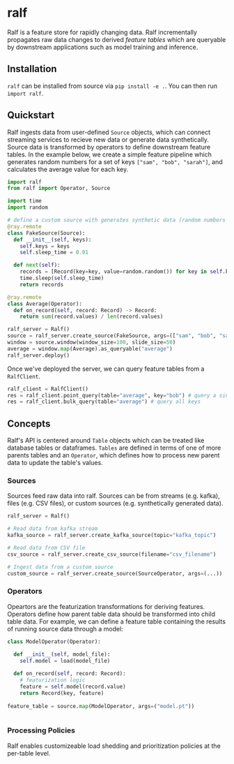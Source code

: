 # ralf
Ralf is a feature store for rapidly changing data. Ralf incrementally propagates raw data changes to derived *feature tables* which are queryable by downstream applications such as model training and inference. 

## Installation
`ralf` can be installed from source via `pip install -e .`. You can then run `import ralf`.

## Quickstart 
Ralf ingests data from user-defined `Source` objects, which can connect streaming services to recieve new data or generate data synthetically. Source data is transformed by operators to define downstream feature tables. In the example below, we create a simple feature pipeline which generates random numbers for a set of keys `["sam", "bob", "sarah"]`, and calculates the average value for each key. 

```python
import ralf 
from ralf import Operator, Source

import time
import random

# define a custom source with generates synthetic data (random numbers for each key) 
@ray.remote 
class FakeSource(Source): 
  def __init__(self, keys): 
    self.keys = keys 
    self.sleep_time = 0.01

  def next(self): 
    records = [Record(key=key, value=random.random()) for key in self.keys]
    time.sleep(self.sleep_time)
    return records

@ray.remote 
class Average(Operator):
  def on_record(self, record: Record) -> Record: 
    return sum(record.values) / len(record.values)

ralf_server = Ralf()
source = ralf_server.create_source(FakeSource, args=(["sam", "bob", "sarah"]))
window = source.window(window_size=100, slide_size=50)
average = window.map(Average).as_queryable("average")
ralf_server.deploy()
```
Once we've deployed the server, we can query feature tables from a `RalfClient`. 
```python
ralf_client = RalfClient() 
res = ralf_client.point_query(table="average", key="bob") # query a single key 
res = ralf_client.bulk_query(table="average") # query all keys 
```

## Concepts
Ralf's API is centered around `Table` objects which can be treated like database tables or dataframes. `Tables` are defined in terms of one of more parents tables and an `Operator`, which defines how to process new parent data to update the table's values. 

### Sources 
Sources feed raw data into ralf. Sources can be from streams (e.g. kafka), files (e.g. CSV files), or custom sources (e.g. synthetically generated data). 
```python 
ralf_server = Ralf()

# Read data from kafka stream 
kafka_source = ralf_server.create_kafka_source(topic="kafka_topic") 

# Read data from CSV file 
csv_source = ralf_server.create_csv_source(filename="csv_filename")

# Ingest data from a custom source 
custom_source = ralf_server.create_source(SourceOperator, args=(...))
```

### Operators 
Opeartors are the featurization transformations for deriving features. Operators define how parent table data should be transformed into child table data. For example, we can define a feature table containing the results of running source data through a model: 
```python
class ModelOperator(Operator): 

  def __init__(self, model_file):
    self.model = load(model_file)
    
  def on_record(self, record: Record): 
    # featurization logic 
    feature = self.model(record.value)
    return Record(key, feature) 
    
feature_table = source.map(ModelOperator, args=("model.pt"))
    
```

### Processing Policies 
Ralf enables customizeable load shedding and prioritization policies at the per-table level. 